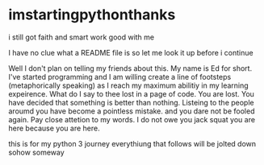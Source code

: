 # imstartingpythonthanks
i still got faith and smart work good with me

I have no clue what a README file is so let me look it up before i continue

Well I don't plan on telling my friends about this. My name is Ed for short. 
I've started programming and I am willing create a line of footsteps (metaphorically speaking) as I reach my maximum abilitiy in my learning expeirence.
What do I say to thee lost in a page of code. 
  You are lost. 
  You have decided that something is better than nothing. 
  Listeing to the people aroumd you have become a pointless mistake.
    and you dare not be fooled again.
  Pay close attetion to my words. 
  I do not owe you jack squat
  you are here because you are here.
  
  
this is for my python 3 journey
everythiung that follows will be jolted down sohow someway
